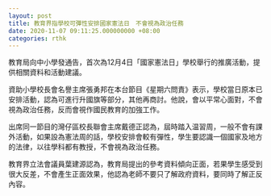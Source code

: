 ```yaml
---
layout: post
title: 教育界指學校可彈性安排國家憲法日　不會視為政治任務
date: 2020-11-07 09:11:25.000000000 +08:00
categories: rthk
---
```


教育局向中小學發通告，首次為12月4日「國家憲法日」學校舉行的推廣活動，提供相關資料和活動建議。

資助小學校長會名譽主席張勇邦在本台節目《星期六問責》表示，學校當日原本已安排活動，認為可進行升國旗等部分，其他再商討。他說，會以平常心面對，不會視為政治任務，反而會視作國民教育的加強工作。

出席同一節目的灣仔區校長聯會主席戴德正認為，屆時踏入温習周，一般不會有課外活動，如果設為憲法周的話，學校安排會較有彈性，學生要認識一個國家及地方的法律，以往學科都有教授，不會視為政治任務。

教育界立法會議員葉建源認為，教育局提出的參考資料傾向正面，若果學生感受到很大反差，不會產生正面效果，他認為老師不要只了解政府資料，要同時了解正反內容。

